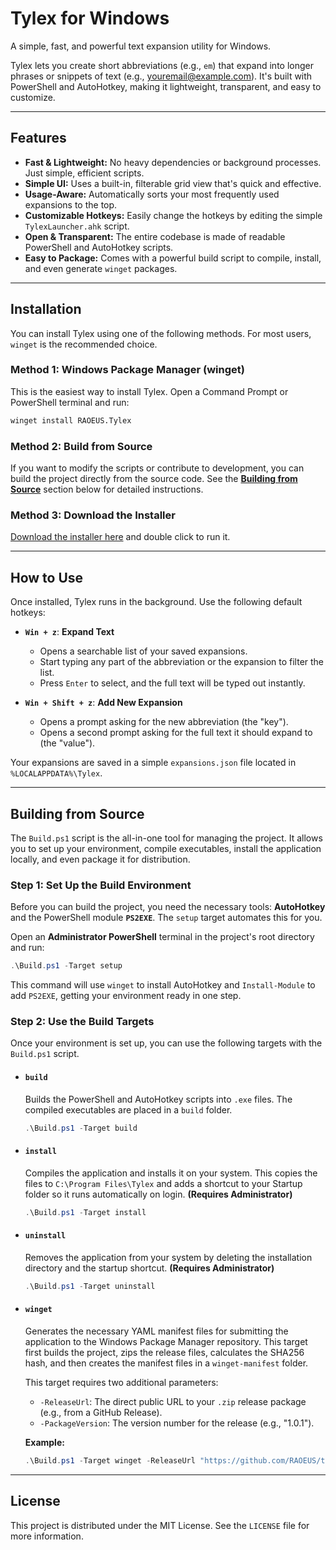 # Tylex for Windows

A simple, fast, and powerful text expansion utility for Windows.

Tylex lets you create short abbreviations (e.g., `em`) that expand into longer phrases or snippets of text (e.g., youremail@example.com). It's built with PowerShell and AutoHotkey, making it lightweight, transparent, and easy to customize.

---

## Features

  * **Fast & Lightweight:** No heavy dependencies or background processes. Just simple, efficient scripts.
  * **Simple UI:** Uses a built-in, filterable grid view that's quick and effective.
  * **Usage-Aware:** Automatically sorts your most frequently used expansions to the top.
  * **Customizable Hotkeys:** Easily change the hotkeys by editing the simple `TylexLauncher.ahk` script.
  * **Open & Transparent:** The entire codebase is made of readable PowerShell and AutoHotkey scripts.
  * **Easy to Package:** Comes with a powerful build script to compile, install, and even generate `winget` packages.

---

## Installation

You can install Tylex using one of the following methods. For most users, `winget` is the recommended choice.

### Method 1: Windows Package Manager (winget)

This is the easiest way to install Tylex. Open a Command Prompt or PowerShell terminal and run:

```sh
winget install RAOEUS.Tylex
```
### Method 2: Build from Source

If you want to modify the scripts or contribute to development, you can build the project directly from the source code. See the **[Building from Source](#building-from-source)** section below for detailed instructions.

### Method 3: Download the Installer

[Download the installer here](https://github.com/RAOEUS/tylex-windows/releases/download/1.0.0/Tylex-Setup-v1.0.0.exe) and double click to run it.

---

## How to Use

Once installed, Tylex runs in the background. Use the following default hotkeys:

  * **`Win + z`**: **Expand Text**

      * Opens a searchable list of your saved expansions.
      * Start typing any part of the abbreviation or the expansion to filter the list.
      * Press `Enter` to select, and the full text will be typed out instantly.

  * **`Win + Shift + z`**: **Add New Expansion**

      * Opens a prompt asking for the new abbreviation (the "key").
      * Opens a second prompt asking for the full text it should expand to (the "value").

Your expansions are saved in a simple `expansions.json` file located in `%LOCALAPPDATA%\Tylex`.

---

## Building from Source

The `Build.ps1` script is the all-in-one tool for managing the project. It allows you to set up your environment, compile executables, install the application locally, and even package it for distribution.

### Step 1: Set Up the Build Environment

Before you can build the project, you need the necessary tools: **AutoHotkey** and the PowerShell module **`PS2EXE`**. The `setup` target automates this for you.

Open an **Administrator PowerShell** terminal in the project's root directory and run:

```powershell
.\Build.ps1 -Target setup
```

This command will use `winget` to install AutoHotkey and `Install-Module` to add `PS2EXE`, getting your environment ready in one step.

### Step 2: Use the Build Targets

Once your environment is set up, you can use the following targets with the `Build.ps1` script.

  * #### `build`

    Builds the PowerShell and AutoHotkey scripts into `.exe` files. The compiled executables are placed in a `build` folder.

    ```powershell
    .\Build.ps1 -Target build
    ```

  * #### `install`

    Compiles the application and installs it on your system. This copies the files to `C:\Program Files\Tylex` and adds a shortcut to your Startup folder so it runs automatically on login. **(Requires Administrator)**

    ```powershell
    .\Build.ps1 -Target install
    ```

  * #### `uninstall`

    Removes the application from your system by deleting the installation directory and the startup shortcut. **(Requires Administrator)**

    ```powershell
    .\Build.ps1 -Target uninstall
    ```

  * #### `winget`

    Generates the necessary YAML manifest files for submitting the application to the Windows Package Manager repository. This target first builds the project, zips the release files, calculates the SHA256 hash, and then creates the manifest files in a `winget-manifest` folder.

    This target requires two additional parameters:

      * `-ReleaseUrl`: The direct public URL to your `.zip` release package (e.g., from a GitHub Release).
      * `-PackageVersion`: The version number for the release (e.g., "1.0.1").

    **Example:**

    ```powershell
    .\Build.ps1 -Target winget -ReleaseUrl "https://github.com/RAOEUS/tylex-windows/releases/download/1.0.0/Tylex-Setup-v1.0.0.exe" -PackageVersion "1.0.0"
    ```

---

## License

This project is distributed under the MIT License. See the `LICENSE` file for more information.
